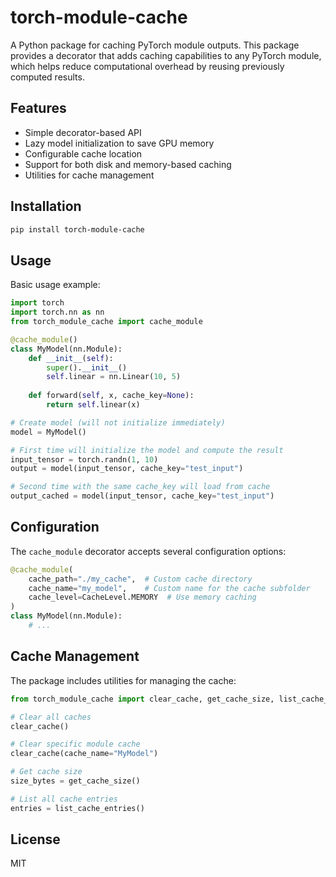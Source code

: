 # torch-module-cache

A Python package for caching PyTorch module outputs. This package provides a decorator that adds caching capabilities to any PyTorch module, which helps reduce computational overhead by reusing previously computed results.

## Features

- Simple decorator-based API
- Lazy model initialization to save GPU memory
- Configurable cache location
- Support for both disk and memory-based caching
- Utilities for cache management

## Installation

```bash
pip install torch-module-cache
```

## Usage

Basic usage example:

```python
import torch
import torch.nn as nn
from torch_module_cache import cache_module

@cache_module()
class MyModel(nn.Module):
    def __init__(self):
        super().__init__()
        self.linear = nn.Linear(10, 5)
        
    def forward(self, x, cache_key=None):
        return self.linear(x)

# Create model (will not initialize immediately)
model = MyModel()

# First time will initialize the model and compute the result
input_tensor = torch.randn(1, 10)
output = model(input_tensor, cache_key="test_input")

# Second time with the same cache_key will load from cache
output_cached = model(input_tensor, cache_key="test_input")
```

## Configuration

The `cache_module` decorator accepts several configuration options:

```python
@cache_module(
    cache_path="./my_cache",  # Custom cache directory
    cache_name="my_model",    # Custom name for the cache subfolder
    cache_level=CacheLevel.MEMORY  # Use memory caching
)
class MyModel(nn.Module):
    # ...
```

## Cache Management

The package includes utilities for managing the cache:

```python
from torch_module_cache import clear_cache, get_cache_size, list_cache_entries

# Clear all caches
clear_cache()

# Clear specific module cache
clear_cache(cache_name="MyModel")

# Get cache size
size_bytes = get_cache_size()

# List all cache entries
entries = list_cache_entries()
```

## License

MIT 